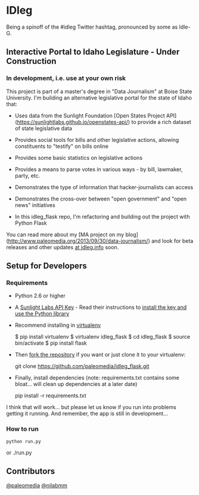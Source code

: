 # IDleg
Being a spinoff of the #idleg Twitter hashtag, pronounced by some as Idle-G.

## Interactive Portal to Idaho Legislature - Under Construction
### In development, i.e. use at your own risk

This project is part of a master's degree in "Data Journalism" at Boise State University. I'm building an alternative legislative portal for the state of Idaho that:

- Uses data from the Sunlight Foundation [Open States Project API] (https://sunlightlabs.github.io/openstates-api/) to provide a rich dataset of state legislative data
- Provides social tools for bills and other legislative actions, allowing constituents to "testify" on bills online
- Provides some basic statistics on legislative actions
- Provides a means to parse votes in various ways - by bill, lawmaker, party, etc.
- Demonstrates the type of information that hacker-journalists can access
- Demonstrates the cross-over between "open government" and "open news" initiatives

- In this idleg_flask repo, I'm refactoring and building out the project with Python Flask

You can read more about my [MA project on my blog] (http://www.paleomedia.org/2013/09/30/data-journalism/) and look for beta releases and other updates [at idleg.info](http://idleg.info/) soon.

## Setup for Developers

### Requirements
- Python 2.6 or higher
- A [Sunlight Labs API Key](http://sunlightfoundation.com/api/accounts/register/) - Read their instructions to [install the key and use the Python library](http://python-sunlight.readthedocs.org/en/latest/#usage)
- Recommend installing in [virtualenv](http://flask.pocoo.org/docs/0.10/installation/)

    $ pip install virtualenv
    $ virtualenv idleg_flask
    $ cd idleg_flask
    $ source bin/activate
    $ pip install flask

- Then [fork the repository](https://github.com/paleomedia/idleg_flask#fork-destination-box) if you want or just clone it to your virtualenv:

    git clone https://github.com/paleomedia/idleg_flask.git

- Finally, install dependencies (note: requirements.txt contains some bloat... will clean up dependencies at a later date)

    pip install -r requirements.txt

I think that will work... but please let us know if you run into problems getting it running. And remember, the app is still in development...

### How to run

    python run.py
or
    ./run.py
    
## Contributors
[@paleomedia](http://twitter.com/paleomdia)
[@nilabmm](http://twitter.com/nilabmm)
